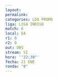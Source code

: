 ```yaml
---
layout: 
permalink: 
categories: LD8 PROMO
liga: LIGA INDIGO
match: 6
local: EA
r1: 0
r2: 0
out: OBS
stream: SI
hora: '"22:30"'
fecha: 21 ENE
ronda: "8"
---
```

